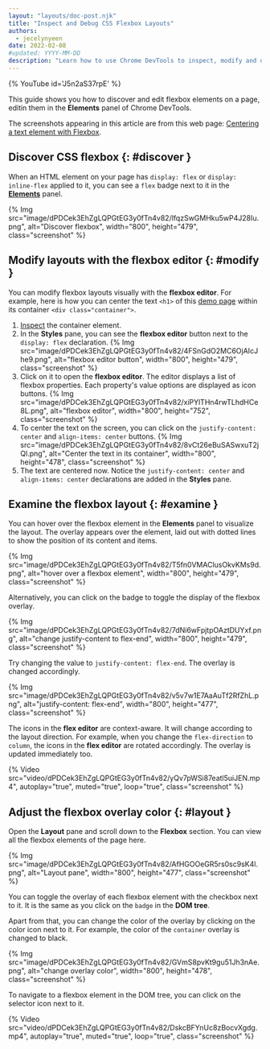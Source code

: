 ```yaml
---
layout: "layouts/doc-post.njk"
title: "Inspect and Debug CSS Flexbox Layouts"
authors:
  - jecelynyeen
date: 2022-02-08
#updated: YYYY-MM-DD
description: "Learn how to use Chrome DevTools to inspect, modify and debug CSS Flexbox layouts."
---
```


{% YouTube id='J5n2aS37rpE' %}

This guide shows you how to discover and edit flexbox elements on a page, editin them in the **Elements** panel of Chrome DevTools.

The screenshots appearing in this article are from this web page: [Centering a text element with Flexbox][1].


## Discover CSS flexbox {: #discover }

When an HTML element on your page has `display: flex` or `display: inline-flex` applied to it, you
can see a `flex` badge next to it in the [**Elements**][2] panel.

{% Img src="image/dPDCek3EhZgLQPGtEG3y0fTn4v82/lfqzSwGMHku5wP4J28Iu.png", alt="Discover flexbox", width="800", height="479", class="screenshot" %}


## Modify layouts with the flexbox editor {: #modify }

You can modify flexbox layouts visually with the **flexbox editor**. For example, here is how you can center the text `<h1>` of this [demo page][1] within its container `<div class="container">`.

1. [Inspect](/docs/devtools/css/reference#select) the container element.
2. In the **Styles** pane, you can see the **flexbox editor** button next to the `display: flex` declaration.
  {% Img src="image/dPDCek3EhZgLQPGtEG3y0fTn4v82/4FSnGdO2MC6OjAIcJhe9.png", alt="flexbox editor button", width="800", height="479", class="screenshot" %}
3. Click on it to open the **flexbox editor**. The editor displays a list of flexbox properties. Each property's value options are displayed as icon buttons.
  {% Img src="image/dPDCek3EhZgLQPGtEG3y0fTn4v82/xiPYlTHn4rwTLhdHCe8L.png", alt="flexbox editor", width="800", height="752", class="screenshot" %}
4. To center the text on the screen, you can click on the `justify-content: center` and `align-items: center` buttons. 
  {% Img src="image/dPDCek3EhZgLQPGtEG3y0fTn4v82/8vCt26eBuSASwxuT2jQl.png", alt="Center the text in its container", width="800", height="478", class="screenshot" %}
5. The text are centered now. Notice the `justify-content: center` and `align-items: center` declarations are added in the **Styles** pane.


## Examine the flexbox layout {: #examine }

You can hover over the flexbox element in the **Elements** panel to visualize the layout. The overlay appears over the
element, laid out with dotted lines to show the position of its content and items.

{% Img src="image/dPDCek3EhZgLQPGtEG3y0fTn4v82/T5fn0VMAClusOkvKMs9d.png", alt="hover over a flexbox element", width="800", height="479", class="screenshot" %}

Alternatively, you can click on the badge to toggle the display of the flexbox overlay. 

{% Img src="image/dPDCek3EhZgLQPGtEG3y0fTn4v82/7dNi6wFpjtpOAztDUYxf.png", alt="change justify-content to flex-end", width="800", height="479", class="screenshot" %}

Try changing the value to `justify-content: flex-end`. The overlay is changed accordingly.

{% Img src="image/dPDCek3EhZgLQPGtEG3y0fTn4v82/v5v7w1E7AaAuTf2RfZhL.png", alt="justify-content: flex-end", width="800", height="477", class="screenshot" %}

The icons in the **flex editor** are context-aware. It will change according to the layout direction. For example, when you change the `flex-direction` to `column`, the icons in the **flex editor** are rotated accordingly. The overlay is updated immediately too.

{% Video src="video/dPDCek3EhZgLQPGtEG3y0fTn4v82/yQv7pWSi87eatl5uiJEN.mp4", autoplay="true", muted="true", loop="true", class="screenshot" %}

## Adjust the flexbox overlay color {: #layout } 

Open the **Layout** pane and scroll down to the **Flexbox** section. You can view all the flexbox elements of the page here.

{% Img src="image/dPDCek3EhZgLQPGtEG3y0fTn4v82/AfHGOOeGR5rs0sc9sK4l.png", alt="Layout pane", width="800", height="477", class="screenshot" %}

You can toggle the overlay of each flexbox element with the checkbox next to it. It is the same as you click on the `badge` in the **DOM tree**.

Apart from that, you can change the color of the overlay by clicking on the color icon next to it. For example, the color of the `container` overlay is changed to black.

{% Img src="image/dPDCek3EhZgLQPGtEG3y0fTn4v82/GVmS8pvKt9gu51Jh3nAe.png", alt="change overlay color", width="800", height="478", class="screenshot" %}

To navigate to a flexbox element in the DOM tree, you can click on the selector icon next to it. 

{% Video src="video/dPDCek3EhZgLQPGtEG3y0fTn4v82/DskcBFYnUc8zBocvXgdg.mp4", autoplay="true", muted="true", loop="true", class="screenshot" %}



[1]: http://jec.fyi/demo/css-flexbox
[2]: /docs/devtools/open
